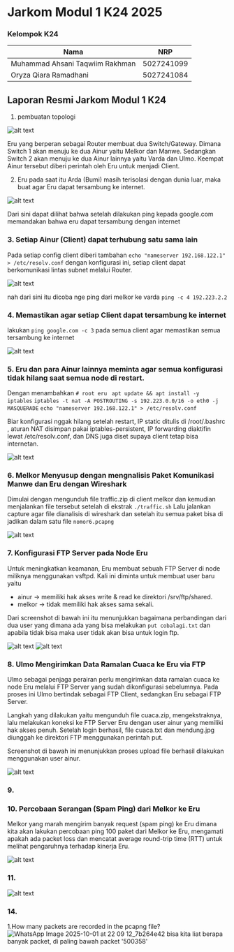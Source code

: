 # Jarkom Modul 1 K24 2025

### Kelompok K24
| Nama                                  |    NRP      |
|---------------------------------------|-------------|
| Muhammad Ahsani Taqwiim Rakhman       | 5027241099  |
| Oryza Qiara Ramadhani                 | 5027241084  |

## Laporan Resmi Jarkom Modul 1 K24

1. pembuatan topologi 

![alt text](image/image_1.png)

Eru yang berperan sebagai Router membuat dua Switch/Gateway. Dimana Switch 1 akan menuju ke dua Ainur yaitu Melkor dan Manwe. Sedangkan Switch 2 akan menuju ke dua Ainur lainnya yaitu Varda dan Ulmo. Keempat Ainur tersebut diberi perintah oleh Eru untuk menjadi Client.

2. Eru pada saat itu Arda (Bumi) masih terisolasi dengan dunia luar, maka buat agar Eru dapat tersambung ke internet.

![alt text](image/image_2.png)

Dari sini dapat dilihat bahwa setelah dilakukan ping kepada google.com memandakan bahwa eru dapat tersambung dengan internet

### 3. Setiap Ainur (Client) dapat terhubung satu sama lain

Pada setiap config client diberi tambahan `echo "nameserver 192.168.122.1" > /etc/resolv.conf` dengan konfigurasi ini, setiap client dapat berkomunikasi lintas subnet melalui Router.

![alt text](image/image_3.png)

nah dari sini itu dicoba nge ping dari melkor ke varda ` ping -c 4 192.223.2.2 `

### 4. Memastikan agar setiap Client dapat tersambung ke internet 

lakukan `ping google.com -c 3` pada semua client agar memastikan semua tersambung ke internet

![alt text](image/image_4.png)

### 5. Eru dan para Ainur lainnya meminta agar semua konfigurasi tidak hilang saat semua node di restart.

Dengan menambahkan 
`# root eru `
`apt update && apt install -y iptables`
`iptables -t nat -A POSTROUTING -s 192.223.0.0/16 -o eth0 -j MASQUERADE`
`echo "nameserver 192.168.122.1" > /etc/resolv.conf`

Biar konfigurasi nggak hilang setelah restart, IP static ditulis di /root/.bashrc , aturan NAT disimpan pakai iptables-persistent, IP forwarding diaktifin lewat /etc/resolv.conf, dan DNS juga diset supaya client tetap bisa internetan.

![alt text](image/image_5.png)

### 6. Melkor Menyusup dengan mengnalisis Paket Komunikasi Manwe dan Eru dengan Wireshark

Dimulai dengan mengunduh file traffic.zip di client melkor dan kemudian menjalankan file tersebut setelah di ekstrak `./traffic.sh`  Lalu jalankan capture agar file dianalisis di wireshark dan setelah itu semua paket bisa di jadikan dalam satu file `nomor6.pcapng` 

![alt text](image/image_6.png)

### 7. Konfigurasi FTP Server pada Node Eru

Untuk meningkatkan keamanan, Eru membuat sebuah FTP Server di node miliknya menggunakan vsftpd. Kali ini diminta untuk membuat user baru yaitu
- ainur → memiliki hak akses write & read ke direktori /srv/ftp/shared.
- melkor → tidak memiliki hak akses sama sekali.

Dari screenshot di bawah ini itu menunjukkan bagaimana perbandingan dari dua user yang dimana ada yang bisa melakukan `put cobalagi.txt` dan apabila tidak bisa maka user tidak akan bisa untuk login ftp.

![alt text](image/image_7.png)
![alt text](image/image_7_1.png)

### 8. Ulmo Mengirimkan Data Ramalan Cuaca ke Eru via FTP

Ulmo sebagai penjaga perairan perlu mengirimkan data ramalan cuaca ke node Eru melalui FTP Server yang sudah dikonfigurasi sebelumnya. Pada proses ini Ulmo bertindak sebagai FTP Client, sedangkan Eru sebagai FTP Server.

Langkah yang dilakukan yaitu mengunduh file cuaca.zip, mengekstraknya, lalu melakukan koneksi ke FTP Server Eru dengan user ainur yang memiliki hak akses penuh. Setelah login berhasil, file cuaca.txt dan mendung.jpg diunggah ke direktori FTP menggunakan perintah put.

Screenshot di bawah ini menunjukkan proses upload file berhasil dilakukan menggunakan user ainur.

![alt text](image/image_8.png)

### 9. 

### 10. Percobaan Serangan (Spam Ping) dari Melkor ke Eru

Melkor yang marah mengirim banyak request (spam ping) ke Eru dimana kita akan lakukan percobaan ping 100 paket dari Melkor ke Eru, mengamati apakah ada packet loss dan mencatat average round-trip time (RTT) untuk melihat pengaruhnya terhadap kinerja Eru.

![alt text](image/image_10.png)

### 11. 
![alt text](image/image_11.png)

### 14.
1.How many packets are recorded in the pcapng file?
![WhatsApp Image 2025-10-01 at 22 09 12_7b264e42](https://github.com/user-attachments/assets/e9cd1ec4-0904-49d1-8c06-33f310d98d29)
bisa kita liat berapa banyak packet, di paling bawah packet '500358'

